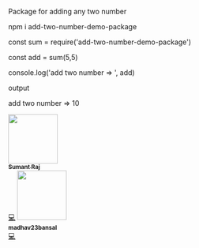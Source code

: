 Package for adding any two number

npm i add-two-number-demo-package

const sum = require('add-two-number-demo-package')

const add = sum(5,5)                                                       

console.log('add two number => ', add)

output

  add two number => 10
  
  
  
<!-- ALL-CONTRIBUTORS-LIST:START - Do not remove or modify this section -->
<!-- prettier-ignore-start -->
<!-- markdownlint-disable -->
  <a href="https://github.com/raj2611"><img src="https://avatars1.githubusercontent.com/u/23263053?v=4" width="100px;" alt=""/><br /><sub><b>Sumant Raj</b></sub></a><br /><a href="https://github.com/GeekyAnts/flutter-starter/commits?author=raj2611" title="Code">💻</a>
    <a href="https://github.com/madhav23bansal"><img src="https://avatars0.githubusercontent.com/u/52946553?v=4" width="100px;" alt=""/><br /><sub><b>madhav23bansal</b></sub></a><br /><a href="https://github.com/GeekyAnts/flutter-starter/commits?author=madhav23bansal" title="Code">💻</a>

<!-- markdownlint-enable -->
<!-- prettier-ignore-end -->
<!-- ALL-CONTRIBUTORS-LIST:END -->


